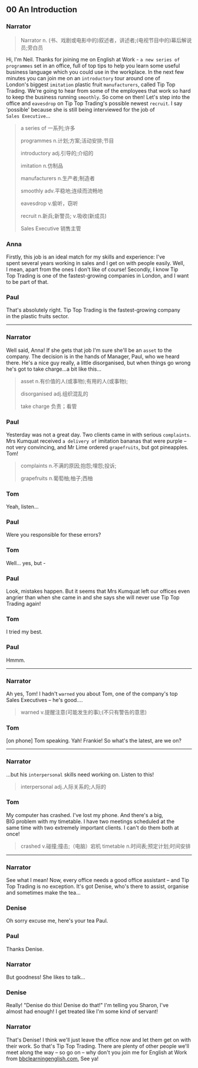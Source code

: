00 An Introduction
- 

### Narrator
> Narrator n. (书、戏剧或电影中的)叙述者，讲述者;(电视节目中的)幕后解说员;旁白员

Hi, I'm Neil. Thanks for joining me on English at Work - `a new series of programmes` set in an office, full of top tips to help you learn some useful business language which you could use in the workplace. In the next few minutes you can join me on an `introductory` tour around one of London's biggest `imitation` plastic fruit `manufacturers`, called Tip Top Trading. We're going to hear from some of the employees that work so hard to keep the business running `smoothly`. So come on then! Let's step into the office and `eavesdrop` on Tip Top Trading's possible newest `recruit`. I say 'possible' because she is still being interviewed for the job of `Sales Executive`…
> a series of 一系列;许多 
> 
> programmes n.计划;方案;活动安排;节目 
> 
> introductory adj.引导的;介绍的
> 
> imitation n.仿制品
> 
> manufacturers n.生产者;制造者
> 
> smoothly adv.平稳地;连续而流畅地
> 
> eavesdrop v.偷听，窃听
> 
> recruit n.新兵;新警员; v.吸收(新成员)
> 
> Sales Executive 销售主管

### Anna
Firstly, this job is an ideal match for my skills and experience: I've spent several years working in sales and I get on with people easily. Well, I mean, apart from the ones I don't like of course! Secondly, I know Tip Top Trading is one of the fastest-growing companies in London, and I want to be part of that.

### Paul
That's absolutely right. Tip Top Trading is the fastest-growing company in the plastic fruits sector.


--- 
### Narrator
Well said, Anna! If she gets that job I'm sure she'll be an `asset` to the company. The decision is in the hands of Manager, Paul, who we heard there. He's a nice guy really, a little disorganised, but when things go wrong he's got to take charge…a bit like this…
> asset n.有价值的人(或事物);有用的人(或事物);
> 
> disorganised adj.组织混乱的
> 
> take charge 负责；看管

### Paul
Yesterday was not a great day. Two clients came in with serious `complaints`. Mrs Kumquat received `a delivery of` imitation bananas that were purple – not very convincing, and Mr Lime ordered `grapefruits`, but got pineapples. Tom!
> complaints n.不满的原因;抱怨;埋怨;投诉;
> 
> grapefruits n.葡萄柚;柚子;西柚

### Tom
Yeah, listen...

### Paul
Were you responsible for these errors?

### Tom
Well... yes, but -

### Paul
Look, mistakes happen. But it seems that Mrs Kumquat left our offices even angrier than when she came in and she says she will never use Tip Top Trading again!

### Tom
I tried my best.

### Paul
Hmmm.

---

### Narrator
Ah yes, Tom! I hadn't `warned` you about Tom, one of the company's top Sales Executives – he's good….
> warned v.提醒注意(可能发生的事);(不只有警告的意思)

### Tom
[on phone] Tom speaking. Yah! Frankie! So what's the latest, are we on? 

---

### Narrator
…but his `interpersonal` skills need working on. Listen to this!
> interpersonal adj.人际关系的;人际的

### Tom
My computer has crashed. I've lost my phone. And there's a big, BIG problem with my timetable. I have two meetings scheduled at the same time with two extremely important clients. I can't do them both at once!
> crashed v.碰撞;撞击;（电脑）宕机
> timetable n.时间表;预定计划;时间安排

---

### Narrator
See what I mean! Now, every office needs a good office assistant – and Tip Top Trading is no exception. It's got Denise, who's there to assist, organise and sometimes make the tea…

### Denise
Oh sorry excuse me, here's your tea Paul.

### Paul
Thanks Denise.

### Narrator
But goodness! She likes to talk…

### Denise
Really! "Denise do this! Denise do that!" I'm telling you Sharon, I've almost had enough! I get treated like I'm some kind of servant!

### Narrator
That's Denise! I think we'll just leave the office now and let them get on with their work. So that's Tip Top Trading. There are plenty of other people we'll meet along the way – so go on – why don't you join me for English at Work from [bbclearningenglish.com.](bbclearningenglish.com) See ya!

